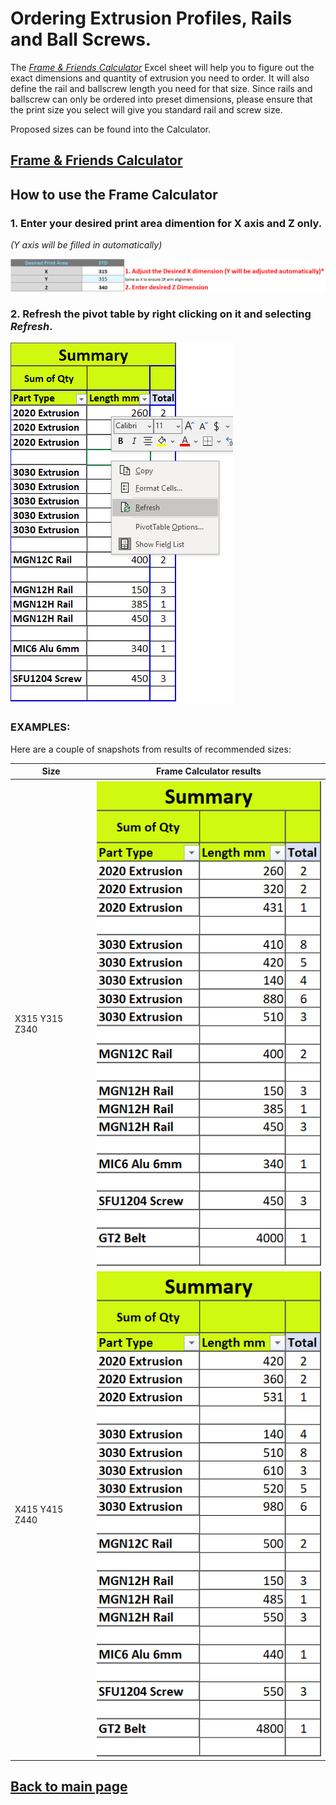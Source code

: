 # Ordering Extrusion Profiles, Rails and Ball Screws.

The [_Frame & Friends Calculator_](/FrameCalculator.xlsx) Excel sheet will help you to figure out the exact dimensions and quantity of extrusion you need to order.
It will also define the rail and ballscrew length you need for that size.
Since rails and ballscrew can only be ordered into preset dimensions, please ensure that the print size you select will give you standard rail and screw size.

Proposed sizes can be found into the Calculator.
## [Frame & Friends Calculator](/FrameCalculator.xlsx)

## How to use the Frame Calculator
### 1. Enter your desired print area dimention for **X axis and Z only**. 
*(Y axis will be filled in automatically)*

![alt text](/images/framecalc1.png)

### 2. Refresh the pivot table by right clicking on it and selecting *Refresh*.

![alt text](/images/framecalc2.png)

### EXAMPLES:
Here are a couple of snapshots from results of recommended sizes:

Size|Frame Calculator results
----|------------------------
X315 Y315 Z340|![alt text](/images/315_315_340.png)
X415 Y415 Z440|![alt text](/images/415_415_440.png)




## [Back to main page](/README.md)
